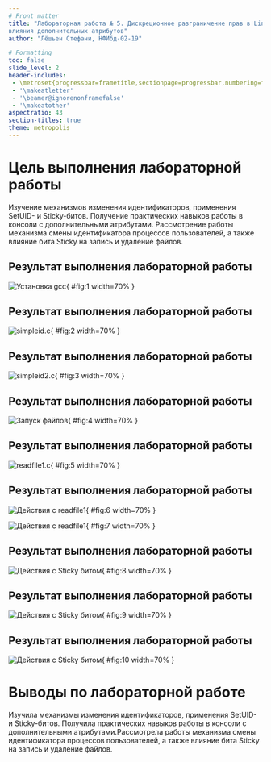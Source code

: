 ```yaml
---
# Front matter
title: "Лабораторная работа № 5. Дискреционное разграничение прав в Linux. Исследование
влияния дополнительных атрибутов"
author: "Лёшьен Стефани, НФИбд-02-19"

# Formatting
toc: false
slide_level: 2
header-includes: 
 - \metroset{progressbar=frametitle,sectionpage=progressbar,numbering=fraction}
 - '\makeatletter'
 - '\beamer@ignorenonframefalse'
 - '\makeatother'
aspectratio: 43
section-titles: true
theme: metropolis
---
```


# Цель выполнения лабораторной работы 

Изучение механизмов изменения идентификаторов, применения
SetUID- и Sticky-битов. Получение практических навыков работы в консоли с дополнительными атрибутами. Рассмотрение работы механизма смены идентификатора процессов пользователей, а также влияние бита
Sticky на запись и удаление файлов.

## Результат выполнения лабораторной работы

  ![Установка gcc](images/img2.png){ #fig:1 width=70% }
  
## Результат выполнения лабораторной работы

   ![simpleid.c](images/img1.png){ #fig:2 width=70% } 
   
## Результат выполнения лабораторной работы

   ![simpleid2.c](images/img3.png){ #fig:3 width=70% } 
   
## Результат выполнения лабораторной работы

   ![Запуск файлов](images/img5.png){ #fig:4 width=70% }
   
## Результат выполнения лабораторной работы

   ![readfile1.c](images/img6.png){ #fig:5 width=70% }
   
## Результат выполнения лабораторной работы

   ![Действия c readfile1](images/img8.png){ #fig:6 width=70% }
   
   ![Действия c readfile1](images/img7.png){ #fig:7 width=70% }
   
## Результат выполнения лабораторной работы

   ![Действия c Sticky битом](images/img9.png){ #fig:8 width=70% }
   
## Результат выполнения лабораторной работы

   ![Действия c Sticky битом](images/img10.png){ #fig:9 width=70% }
   
## Результат выполнения лабораторной работы

   ![Действия c Sticky битом](images/img11.png){ #fig:10 width=70% }

  
# Выводы по лабораторной работе

Изучила механизмы изменения идентификаторов, применения
SetUID- и Sticky-битов. Получила практических навыков работы в консоли с дополнительными атрибутами.Рассмотрела работы механизма смены идентификатора процессов пользователей, а также влияние бита Sticky на запись и удаление файлов.